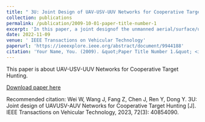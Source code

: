 ```yaml
---
title: " 3U: Joint Design of UAV-USV-UUV Networks for Cooperative Target Hunting"
collection: publications
permalink: /publication/2009-10-01-paper-title-number-1
excerpt: 'In this paper, a joint designof the unmanned aerial/surface/underwater vehicle (UAV-USV-UUV) network, also referred to as 3U network, is proposed for cooperative underwater target hunting. We first introduce the advantages of this 3U heterogeneous system in multi-task cooperation and portray its system model. Moreover, we propose an energy-oriented target hunting model by jointly optimizing the UAV’s position, the UUV’s trajectory as well as their inter-connectivity. Finally, DQN algorithms are conceived to solve the proposed target hunting problem. Simulation results show the proposed scheme is suitable for underwater target hunting with a high success rate considering a trade-off between the system energy consumption and inter-connectivity.'
date: 2022-11-09
venue: ' IEEE Transactions on Vehicular Technology' 
paperurl: 'https://ieeexplore.ieee.org/abstract/document/9944188'
citation: 'Your Name, You. (2009). &quot;Paper Title Number 1.&quot; <i>Journal 1</i>. 1(1).'
---
```

This paper is about UAV-USV-UUV Networks for Cooperative Target Hunting.

[Download paper here](paper1.pdf)

Recommended citation: Wei W, Wang J, Fang Z, Chen J, Ren Y, Dong Y. 3U: Joint design of UAV­USV-AUV Networks for Cooperative Target Hunting [J]. IEEE Transactions on Vehicular Technology, 2023, 72(3): 4085­4090.
